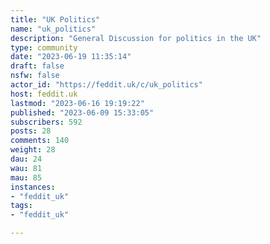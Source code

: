 ```yaml
---
title: "UK Politics" 
name: "uk_politics"
description: "General Discussion for politics in the UK"
type: community
date: "2023-06-19 11:35:14"
draft: false
nsfw: false
actor_id: "https://feddit.uk/c/uk_politics"
host: feddit.uk
lastmod: "2023-06-16 19:19:22"
published: "2023-06-09 15:33:05"
subscribers: 592
posts: 28
comments: 140
weight: 28
dau: 24
wau: 81
mau: 85
instances:
- "feddit_uk"
tags: 
- "feddit_uk"

---
```

